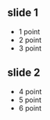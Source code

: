 ## slide 1

- 1 point <!-- .element: class="fragment" -->
- 2 point <!-- .element: class="fragment" -->
- 3 point <!-- .element: class="fragment" -->

## slide 2

- 4 point <!-- .element: class="fragment" -->
- 5 point <!-- .element: class="fragment" -->
- 6 point <!-- .element: class="fragment" -->
